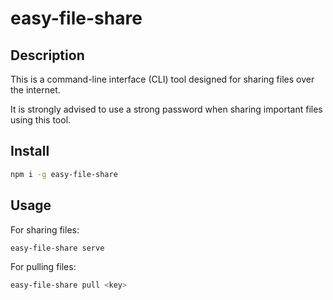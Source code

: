 # easy-file-share

## Description

This is a command-line interface (CLI) tool designed for sharing files over the internet.

It is strongly advised to use a strong password when sharing important files using this tool.

## Install

```bash
npm i -g easy-file-share
```

## Usage

For sharing files:

```bash
easy-file-share serve
```

For pulling files:

```bash
easy-file-share pull <key>
```

